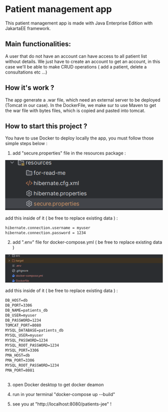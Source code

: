 # Patient management app

This patient management app is made with Java Enterprise Edition with JakartaEE framework.

## Main functionalities:

A user that do not have an account can have access to all patient list without details.
We just have to create an account to get an account, in this case we'll be able to make CRUD operations ( add a patient, delete a consultations etc ...)

## How it's work ?

The app generate a .war file, which need an external server to be deployed (Tomcat in our case).
In the DockerFile, we make sur to use Maven to get the war file with bytes files, which is copied and pasted into tomcat.

## How to start this project ?

You have to use Docker to deploy locally the app, you must follow those simple steps below :

1. add "secure.properties" file in the resources package :

<img src="src/main/resources/for-read-me/secure.properties_file.png" alt="secure.properties view" width="1000">

add this inside of it (  be free to replace existing data  ) : 

```
hibernate.connection.username = myuser
hibernate.connection.password = 1234

```

2. add ".env" file for docker-compose.yml ( be free to replace existing data )

<img src="src/main/resources/for-read-me/.env_file.png" alt=".env place view" width="1000">

add this inside of it (  be free to replace existing data  ) :


```
DB_HOST=db
DB_PORT=3306
DB_NAME=patients_db
DB_USER=myuser
DB_PASSWORD=1234
TOMCAT_PORT=8080
MYSQL_DATABASE=patients_db
MYSQL_USER=myuser
MYSQL_PASSWORD=1234
MYSQL_ROOT_PASSWORD=1234
MYSQL_PORT=3306
PMA_HOST=db
PMA_PORT=3306
MYSQL_ROOT_PASSWORD=1234
PMA_PORT=8081


```


3. open Docker desktop to get docker deamon

4. run in your terminal "docker-compose up --build"

5. see you at "http://localhost:8080/patients-jee" !
